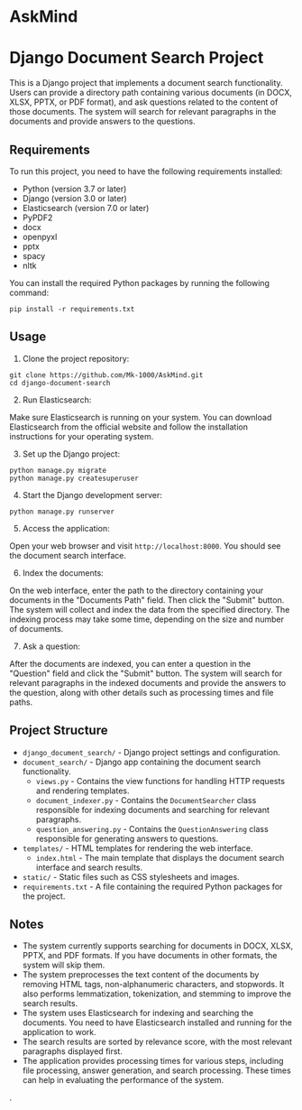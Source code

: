 # AskMind

# Django Document Search Project

This is a Django project that implements a document search functionality. Users can provide a directory path containing various documents (in DOCX, XLSX, PPTX, or PDF format), and ask questions related to the content of those documents. The system will search for relevant paragraphs in the documents and provide answers to the questions.

## Requirements

To run this project, you need to have the following requirements installed:

- Python (version 3.7 or later)
- Django (version 3.0 or later)
- Elasticsearch (version 7.0 or later)
- PyPDF2
- docx
- openpyxl
- pptx
- spacy
- nltk

You can install the required Python packages by running the following command:

```
pip install -r requirements.txt
```

## Usage

1. Clone the project repository:

```
git clone https://github.com/Mk-1000/AskMind.git
cd django-document-search
```

2. Run Elasticsearch:

Make sure Elasticsearch is running on your system. You can download Elasticsearch from the official website and follow the installation instructions for your operating system.

3. Set up the Django project:

```
python manage.py migrate
python manage.py createsuperuser
```

4. Start the Django development server:

```
python manage.py runserver
```

5. Access the application:

Open your web browser and visit `http://localhost:8000`. You should see the document search interface.

6. Index the documents:

On the web interface, enter the path to the directory containing your documents in the "Documents Path" field. Then click the "Submit" button. The system will collect and index the data from the specified directory. The indexing process may take some time, depending on the size and number of documents.

7. Ask a question:

After the documents are indexed, you can enter a question in the "Question" field and click the "Submit" button. The system will search for relevant paragraphs in the indexed documents and provide the answers to the question, along with other details such as processing times and file paths.

## Project Structure

- `django_document_search/` - Django project settings and configuration.
- `document_search/` - Django app containing the document search functionality.
  - `views.py` - Contains the view functions for handling HTTP requests and rendering templates.
  - `document_indexer.py` - Contains the `DocumentSearcher` class responsible for indexing documents and searching for relevant paragraphs.
  - `question_answering.py` - Contains the `QuestionAnswering` class responsible for generating answers to questions.
- `templates/` - HTML templates for rendering the web interface.
  - `index.html` - The main template that displays the document search interface and search results.
- `static/` - Static files such as CSS stylesheets and images.
- `requirements.txt` - A file containing the required Python packages for the project.

## Notes

- The system currently supports searching for documents in DOCX, XLSX, PPTX, and PDF formats. If you have documents in other formats, the system will skip them.
- The system preprocesses the text content of the documents by removing HTML tags, non-alphanumeric characters, and stopwords. It also performs lemmatization, tokenization, and stemming to improve the search results.
- The system uses Elasticsearch for indexing and searching the documents. You need to have Elasticsearch installed and running for the application to work.
- The search results are sorted by relevance score, with the most relevant paragraphs displayed first.
- The application provides processing times for various steps, including file processing, answer generation, and search processing. These times can help in evaluating the performance of the system.

.
